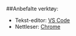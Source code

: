 ##Anbefalte verktøy:
 + Tekst-editor: [VS Code](https://code.visualstudio.com)
 + Nettleser: [Chrome](https://www.google.com/chrome)
